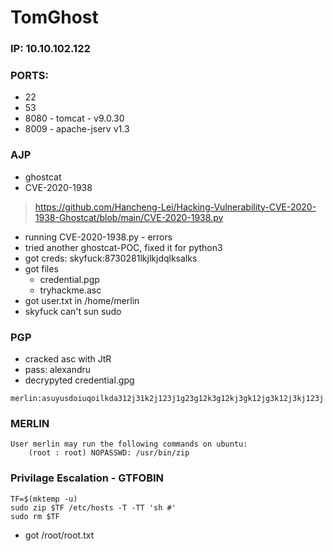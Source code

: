 # TomGhost

### IP: 10.10.102.122

### PORTS:
- 22
- 53
- 8080 - tomcat - v9.0.30
- 8009 - apache-jserv v1.3

### AJP
- ghostcat
- CVE-2020-1938 
> https://github.com/Hancheng-Lei/Hacking-Vulnerability-CVE-2020-1938-Ghostcat/blob/main/CVE-2020-1938.py
- running CVE-2020-1938.py - errors
- tried another ghostcat-POC, fixed it for python3
- got creds: skyfuck:8730281lkjlkjdqlksalks
- got files
    - credential.pgp
    - tryhackme.asc
- got user.txt in /home/merlin
- skyfuck can't sun sudo

### PGP
- cracked asc with JtR
- pass: alexandru
- decrypyted credential.gpg
```
merlin:asuyusdoiuqoilkda312j31k2j123j1g23g12k3g12kj3gk12jg3k12j3kj123j
```

### MERLIN
```
User merlin may run the following commands on ubuntu:
    (root : root) NOPASSWD: /usr/bin/zip

```
### Privilage Escalation - GTFOBIN
```
TF=$(mktemp -u)
sudo zip $TF /etc/hosts -T -TT 'sh #'
sudo rm $TF
```
- got /root/root.txt



